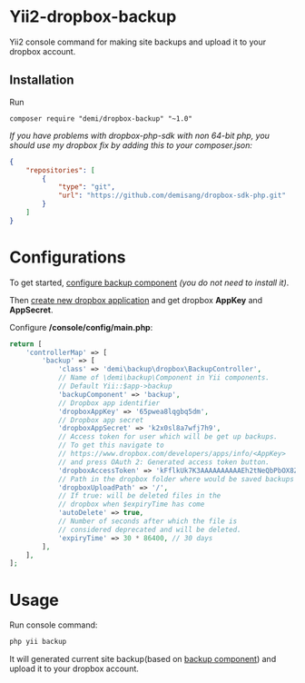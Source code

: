 Yii2-dropbox-backup
===================
Yii2 console command for making site backups and upload it to your dropbox account.

Installation
---
Run
```code
composer require "demi/dropbox-backup" "~1.0"
```

_If you have problems with dropbox-php-sdk with non 64-bit php,
 you should use my dropbox fix by adding this to your composer.json:_
```json
{
    "repositories": [
        {
            "type": "git",
            "url": "https://github.com/demisang/dropbox-sdk-php.git"
        }
    ]
}
```

# Configurations

To get started, [configure backup component](https://github.com/demisang/yii2-backup#configurations) _(you do not need to install it)_.

Then [create new dropbox application](https://www.dropbox.com/developers/apps/create)
and get dropbox **AppKey** and **AppSecret**.

Configure **/console/config/main.php**:
```php
return [
    'controllerMap' => [
        'backup' => [
            'class' => 'demi\backup\dropbox\BackupController',
            // Name of \demi\backup\Component in Yii components.
            // Default Yii::$app->backup
            'backupComponent' => 'backup',
            // Dropbox app identifier
            'dropboxAppKey' => '65pwea8lqgbq5dm',
            // Dropbox app secret
            'dropboxAppSecret' => 'k2x0sl8a7wfj7h9',
            // Access token for user which will be get up backups.
            // To get this navigate to
            // https://www.dropbox.com/developers/apps/info/<AppKey>
            // and press OAuth 2: Generated access token button.
            'dropboxAccessToken' => 'kFflkUk7K3AAAAAAAAAAEh2tNeQbPbOX8Z11wk0rSdFfYMb5B5VX6kTvkcWz5N8R',
            // Path in the dropbox folder where would be saved backups
            'dropboxUploadPath' => '/',
            // If true: will be deleted files in the
            // dropbox when $expiryTime has come
            'autoDelete' => true,
            // Number of seconds after which the file is
            // considered deprecated and will be deleted.
            'expiryTime' => 30 * 86400, // 30 days
        ],
    ],
];
```
# Usage

Run console command:
```bash
php yii backup 
```

It will generated current site backup(based on [backup component](https://github.com/demisang/yii2-backup#configurations)) 
and upload it to your dropbox account.
